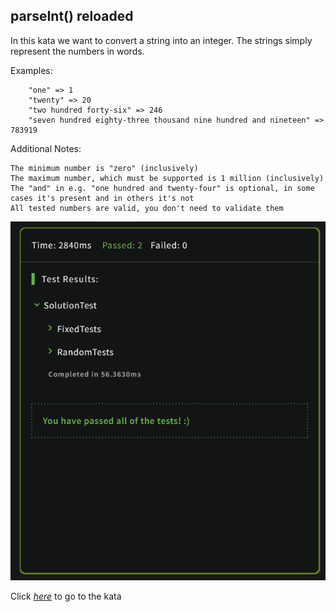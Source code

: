 ## parseInt() reloaded

In this kata we want to convert a string into an integer. The strings simply represent the numbers in words.

Examples:
```
    "one" => 1
    "twenty" => 20
    "two hundred forty-six" => 246
    "seven hundred eighty-three thousand nine hundred and nineteen" => 783919
```
Additional Notes:

    The minimum number is "zero" (inclusively)
    The maximum number, which must be supported is 1 million (inclusively)
    The "and" in e.g. "one hundred and twenty-four" is optional, in some cases it's present and in others it's not
    All tested numbers are valid, you don't need to validate them


![](screenshot.PNG)

Click [_here_](https://www.codewars.com/kata/525c7c5ab6aecef16e0001a5) to go to the kata

